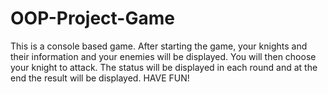 # OOP-Project-Game
This is a console based game.
After starting the game, your knights and their information and your enemies will be displayed.
You will then choose your knight to attack. The status will be displayed in each round and at the end the result will be displayed.
HAVE FUN!
